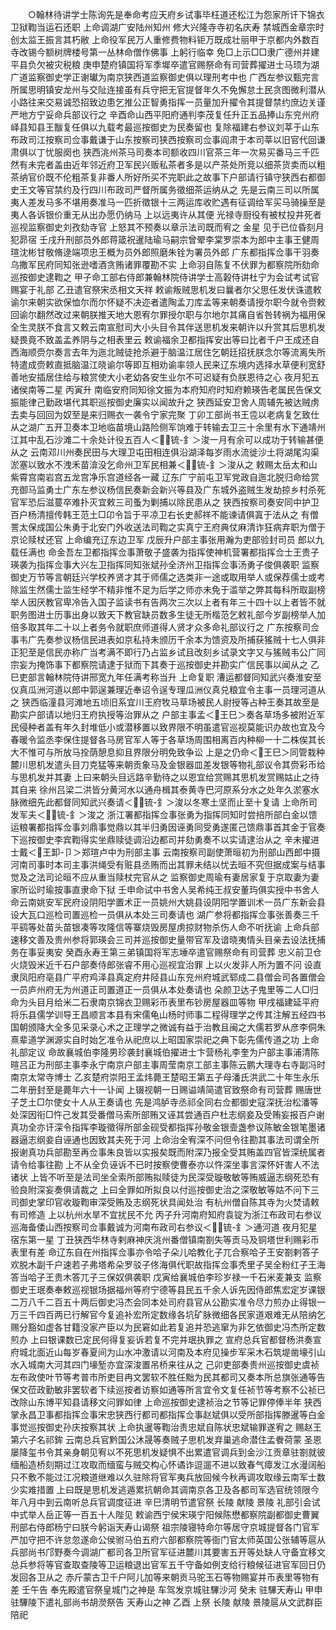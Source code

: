 <!-- { "loadSidebar": true } -->
　　○翰林待讲学士陈询先是奉命考应天府乡试事毕枉道还松江为怨家所讦下锦衣卫狱鞫当运石还职  上命调湖广安陆州知州  修大兴隆寺寺初名庆寿  禁城西金章宗时创太监王振言其朽敝  上命役军民万人重修费物料钜万既成壮丽甲于京都内外数百寺改锡今额树牌楼号第一丛林命僧作佛事  上躬行临幸  免□上示□□隶广德州并建平县负欠被灾税粮  庚申楚府镇国将军季墀卒遣官赐祭命有司营葬擢进士马顼为湖广道监察御史学正谢瓛为南京狭西道监察御史俱以理刑考中也  广西左参议甄完言所属思明镇安龙州与交阯连接虽有兵守把无官提督年久不免懈怠土民贪图微利潜从小路往来交易诚恐招致边患乞推公正智勇指挥一员量加升擢令其提督禁约庶边关谨严地方宁妥命兵部议行之  辛酉命山西平阳府通判李茂复任升正五品捧山东兖州府峄县知县王黻复任俱以九载考最巡按御史为民奏留也  复除福建右参议刘莘于山东布政司江按察司佥事戴谦于山东按察司狭西按察司佥事阎肃于本司莘以旧官代回谦肃俱以丁忧服阕也  狭西洮州茶马司奏本司额收四川官茶三年一次易买番马三千匹然有未完者盖由近年邻近府卫军民兴贩私茶者多是以产茶处所竞以细茶货卖而以粗茶纳官价既不伦粗茶复非番人所好所买不完职此之故事下户部请行镇守狭西右都御史王文等官禁约及行四川布政司严督所属务徵细茶运纳从之  先是云南三司以所属夷人差发马多不堪用奏准马一匹折徵银十三两运库收贮遇有征调给军买马骑操至是夷人各诉银价重无从出办愿仍纳马  上以远夷许从其便  光禄寺厨役有被杖投井死者巡视监察御史刘孜劾寺官  上怒其不预奏以章示法司既而宥之  金星  见于已位昏刻月犯昴宿  壬戌升刑部员外郎蒋箴祝暹陆瑜马嗣宗曾翚李棠罗崇本为郎中主事王健周瑄沈彬甘敬脩逯端项忠王概为员外郎照磨朱铨为署员外郎  广东都指挥佥事干羽奏乌撒军民府同知张逊嗜酒贪贿诸罪覆勘不实  上命羽自陈复不伏罪为都察院所劾命巡按御史逮鞫之  甲子命工部右侍郎兼翰林院侍讲学士高榖侍讲杜宁为会试考试官赐宴于礼部  乙丑遣官祭宋丞相文天祥  敕谕叛贼思机发曰曩者尔父思任发伏诛遣敕谕尔来朝实欲保恤尔而尔怀疑不决迩者遣陶孟刀库孟等来朝奏请授尔职今就令赍敕回谕尔翻然改过来朝朕推天地大恩宥尔罪授尔职与尔地尔其痛自省咎转祸为福用保全生灵朕不食言又敕云南宣慰司大小头目令其伴送思机发来朝许以升赏其后思机发疑畏竟不致盖孟养阴与之相表里云  敕谕福余卫都指挥安出等曰比者千户王成还自西海顺赍尔奏言去年为迤北贼徒抢杀避于脑温江居住乞朝廷招抚朕念尔等流离失所特遣成赍敕直抵脑温江晓谕尔等即互相劝谕率领人民来辽东境内选择水草便利宽舒善地安插居住给与粮赏使大小老幼各安生业尔不可迟疑有负朕恩待之心  夜月犯五诸侯南等二星  丙寅升  南临安府同知徐文振为本府知府时知府赖瑛告老属民告保文振能律己勤政堪代其职巡按御史廉实以闻故升之  狭西延安卫舍人周辅先被达贼虏去卖与回回为奴至是来归赐衣一袭令宁家完聚  丁卯工部尚书王卺以老病复乞致仕从之湖广五开卫奏本卫地临苗境山路险侧军饷难于转输去卫三十余里有水下通靖州江其中乱石沙滩二十余处计役五百人＜锍-釒＞浚一月有余可以成功于转输甚便从之  云南邓川州奏民田与大理卫屯田相连俱沿湖泽每岁雨水流徙沙土将湖尾沟渠淤塞以致水不洩禾苗渰没乞命州卫军民相兼＜锍-釒＞浚从之  敕赐太岳太和山紫霄宫南岩宫五龙宫净乐宫道经各一藏  辽东广宁前屯卫军党政自迤北脱归命给赏充御马监勇士广东左参议杨信民奏新会新兴等县及广东城外盗贼生发劫掠乡村杀死官军恐后滋蔓卒难扑灭宜敕三司蚤为剿捕以除民患从之  狭西按察司奏安同中护卫百户杨清擅传韩王范土□卬令旨于平凉卫右长史郝祥不能谏请俱寘于法从之  有僧詈太保成国公朱勇于北安门外收送法司鞫之实真宁王府典仗麻清诈狂病弃职为僧于京论赎杖还官  上命编充辽东边卫军  戊辰升户部主事张用瀚为吏部验封司员  郎以九载任满也  命金吾左卫都指挥佥事萧敬子盛袭为指挥使神机营署都指挥佥士王贵子瑛袭为指挥佥事大兴左卫指挥同知张斌孙全济州卫指挥佥事汤勇子俊俱袭职  监察御史万节等言朝廷兴学校养贤才其于师儒之选类非一途或取用举人或保荐儒士或考除监生然儒士监生经学不精非惟不足为后学之师亦未免于滥举之弊其每科所取副榜举人因厌教官卑冷告入国子监读书有告两次三次以上者有年三十四十以上者皆不就职务图进士历事出身以致天下教官缺员数多生徒无所楷范乞敕礼部今岁副榜举人加倍多取其年二十以上者务令就职庶师道得人贤才众多命礼部议行之  广东按察司佥事韦广先奏参议杨信民进表如京私持未颁历千余本为馈资及所捕获猺贼十七人俱非正犯至是信民亦称广当考满不即行乃占监乡试且改刻乡试录文字又与猺贼韦公广同宗妄为掩饰事下都察院请逮于狱而下其奏于巡按御史并勘实广信民事以闻从之  乙巳吏部言翰林院侍讲邢宽九年任满考称当升  上命复职  漕运都督同知武兴奏淮安至仪真瓜洲河道以郎中郭逞兼理近奉诏令逞专理瓜洲仪真兑粮宜令主事一员理河道从之  狭西临潼县河滩地五顷旧系宜川王府牧马草场被民人尉授等占种王奏其故至是勘实户部请以地归王府执授等治罪从之  户部主事孟＜王巳＞奏各草场多被附近军民侵种者盖有年久封堆低小或潜移置以致界限不明虽遣官巡视莫能识办故也宜及今春暖令监丞李保住提督各马房官军人等于各草场周围相离百内种柳一十二株俟其长大不惟可与所放马拴荫憩息抑且界限分明免致争讼  上是之仍命＜王巳＞同管栽种  麓川思机发遣头目刀克猛等来朝贡象马及金银器皿差发银等物礼部议令其赍彩币给与思机发并其妻  上曰来朝头目远路辛勤待之以恩宜给赏赐其思机发赏赐姑止之待其自来  徐州吕梁二洪皆分黄河水以通舟楫其泰黄寺巴河原系分水之处年久淤塞水脉微细先此都督同知武兴奏请＜锍-釒＞浚以冬寒土坚而止至十复请  上命所司发军夫＜锍-釒＞浚之  浙江署都指挥佥事张勇为指挥同知时尝掊所部白金以馈运粮署都指挥佥事刘鼎事觉鼎以其半归勇因诬勇同受勇遂匿己馈鼎事首其金于官奏下巡按御史李宾鞫得实坐鼎赎徒调沿边都司并劾勇奏不以实请逮治从之  辛未擢进士戴＜王卸-卩＞郑瑄卢中为刑部主事  云南按察司副使萧晅初为刑部山西郎中摄河南司事时本司主事洪绳受有赃县丞贿而出其罪未结以忧去晅不究但据成案与结事觉及之法司论晅不应从重当赎杖完官从之  监察御史周瑜有妻居家复于京取妻为妻家所讼时瑜按事直隶命下狱  壬申命试中书舍人吴希纯王叔安董玙俱实授中书舍人  命云南姚安军民府设阴阳学置术正一员姚州大姚县设阴阳学置训术一员广东新会县设大瓦口巡检司置巡检一员俱从本处三司奏请也  湖广参将都指挥佥事张善奏三千平鹞等处苗头苗银凑等攻隆信等寨烧毁房屋虏掠财物杀伤人命不听抚谕  上命兵部速移文善及贵州参将郭瑛会三司并巡按御史量带官军及谙晓夷情头目亲去设法抚捕务在事妥夷安  癸酉永寿王第三弟镇国将军志埵卒遣官赐祭命有司营葬  忠义前卫仓火烧毁米近千石户部奏侍郎张睿不用心巡视宜治罪  上以火发非人所为置不问  设直隶凤阳府亳县广平府鸡泽县真定府井陉县山东兖州府城武郓成二县僧会司各置僧会一员庐州府无为州道正司置道正一员俱从本处奏请也  朵颜卫达子鬼里等二人□归命为头目月给米二石隶南京锦衣卫赐彩币表里布钞房屋器皿等物  甲戌福建延平府将乐县儒学训导王昌顺言本县有宋儒龟山杨时师事二程得理学之传其注解五经四书国朝颁降大全多见采录心术之正理学之微诚有益于治教且闽之大儒若罗从彦李侗朱熹辈道学渊源实自时始乞准令从祀庶以上昭国家崇祀之典下彰先儒传道之功  上命礼部定议  命故襄城伯李隆男珍袭封襄城伯擢进士卞营杨礼李奎为户部主事浦清陈暄吕正为刑部主事李永宁南京户部主事周莹南京工部主事陈云鹏大理寺右寺副冯时南京太常寺博士  乙亥楚府崇阳王孟炜薨王楚昭王第五子母潘氏洪武二十年生永乐二年册封至是薨年六十一讣闻  上辍视朝一日赐谥靖简遣官致祭命有司营葬  赐唐世子芝土□尔使女十人从王奏请也  先是鸿胪寺丞祁全同右佥都御史寇深抚治松潘等处深因衔□忤己发其受番僧马索所部贿又诬其尝通百户杜志纲妾及受贿妄报百户谢真功全亦讦深令指挥李璇徵得所部金砚受都指挥孙敬金银壸盏参议陈敏金银笔墨诸器逼志纲妾自诬通也因致其夫死于河  上命治全宥深不问但令往勘其事法司谓全所报谢真功兵部勘至再佥事朱良皆以实报矣既而附深乃报全受其贿盖四官皆深统属者请令给事往勘  上不从全负诬诉不已时按察使曹泰亦以忤深坐事言深怀奸害人不法诸状  上皆不听至是法司坐全索所部贿拟赎徒为民深受璇敬敏等贿威逼志纲死恐有验良附深妄奏俱请裁之  上曰全罪如所拟良以付巡按御史治之深敬敏等姑不问下三司御史掌印官收璇鞫审深受贿及志纲死状具闻处治  有杭州僧自陈其寺为火焚请敕有司修造  上以杭州水旱不宜扰民不允  丙子升河南府知府袁锭为浙江布政司右参议巡海备倭山西按察司佥事戴诚为河南布政司右参议＜锍-釒＞通河道  夜月犯星宿东第一星  丁丑狭西华林寺剌麻神庆洮州番僧镇南劄失等贡马及铜塔世利赐彩币表里有差  命辽东自在州指挥佥事亦令哈子朵儿哈教化子兀合察哈子王安劄剌答子欢脱木副千户速若子弗塔希朵罗驳子佟海俱代职故指挥佥事秃里子吴全粉红子王海答当哈子王贵木答兀子三保奴俱袭职  戊寅给襄城伯李珍岁禄一千石米麦兼支  监察御史王珉奏奉敕巡视银场据福州等府宁德等县民五千余人诉先因侍郎焦宏定岁课银二万八千二百五十两后御史冯杰会同本处司府县官从公勘实准令尽力煎办止得银一万三千四百两已行解官今复追补宏所定数缘各坑矿脉微细各民家道艰难无从陪纳乞赐分豁如虚各甘籍没家产臣以为民窘如此若复追并恐逃窜为非乞依御史冯杰所定数煎办  上曰银课数已定民何得复妄诉若复不完并珉执罪之  宣府总兵官都督杨洪奏宣府城北面近山每岁春夏间为山水冲激请以河南及本府见操步军采木石筑堤凿壕引山水入城南大河其四门壕堑亦宜深浚置吊桥来往从之  己卯吏部奏贵州巡按御史虞祯左布政使叶节等考普市所吏目冉文罢软不胜任黜为民其都司又奏本所总旗张通等告保文莅政勤敏非罢软者下续巡按者访察如通等所言宜令文复任祯节等考察不公祯已改除山东博平知县请移文问罪如律  上命巡按御史逮祯治之节等记罪停俸半年  狭西掌永昌卫事都指挥佥事宋忠狭西行都司都指挥佥事赵斌俱以受所部指挥滕暹等白金事觉巡按御史孙庆按察其状  上命执暹等鞫治责忠斌自陈状忠斌输罪遂宥之  赐赵王第六子名祁鉾  云南总兵官黔国公沐晟等奏贼子思机发弃巢逃命潜住孟餋荷蒙  圣恩屡降玺书令其亲身朝见宥以不死思机发疑惧不出累遣官调兵到金沙江贡章驻劄就彼缅船造桥刻期过江攻取而缅蛮与贼交构心怀谲诈逗遛不进以致春气瘴发江水漫阔船只不敷不能过江况粮道继难以久驻除将官军夷兵放回候今秋再调攻取缘云南军士数少实难措置  上曰既是思机发逃遁累抗朝命其调南京各卫及各都司军选官统领限今年八月中到云南听总兵官调度征进  辛巳清明节遣官祭  长陵  献陵  景陵  礼部引会试中式举人岳正等一百五十人陛见  敕谕西宁侯宋瑛宁阳候陈懋都察院副都御史曹翼刑部右侍郎杨宁曰朕今躬诣天寿山谒祭  祖宗陵寝特命尔等居守京城提督各门官军严加守把不许怠忽遂命公侯驸马伯五府六部都察院等衙门官太师英国公张辅等扈从  兵部尚书邝野奏今调湖广都司各卫所官军征进麓川其要害五开等处缺人守备宜移文总兵参将等官查取查陵等卫运粮退出官军五千守备如例支给行粮候征进官军回日仍发回各卫从之  赤斤蒙古卫千户阿儿加等来朝贡马驼玉石等物赐宴并币表里等物有差  壬午告  奉先殿遣官祭皇城门之神是  车驾发京城驻驆沙河  癸未  驻驆天寿山  甲申  驻驆陵下遣礼部尚书胡濙祭告  天寿山之神  乙酉  上祭  长陵  献陵  景陵扈从文武群臣陪祀
